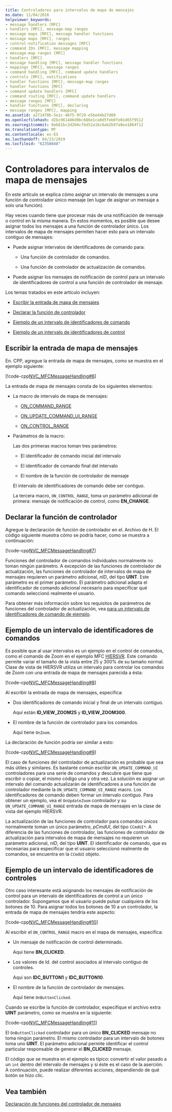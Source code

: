 ```yaml
---
title: Controladores para intervalos de mapa de mensajes
ms.date: 11/04/2016
helpviewer_keywords:
- message handlers [MFC]
- handlers [MFC], message-map ranges
- message maps [MFC], message handler functions
- message maps [MFC], ranges
- control-notification messages [MFC]
- command IDs [MFC], message mapping
- message-map ranges [MFC]
- handlers [MFC]
- message handling [MFC], message handler functions
- mappings [MFC], message ranges
- command handling [MFC], command update handlers
- controls [MFC], notifications
- handler functions [MFC], message-map ranges
- handler functions [MFC]
- command update handlers [MFC]
- command routing [MFC], command update handlers
- message ranges [MFC]
- handler functions [MFC], declaring
- message ranges [MFC], mapping
ms.assetid: a271478b-5e1c-46f5-9f29-e5be44b27d08
ms.openlocfilehash: d2bc961486d9bc686e1ca0d5feb0fe01d65f9512
ms.sourcegitcommit: 0ab61bc3d2b6cfbd52a16c6ab2b97a8ea1864f12
ms.translationtype: MT
ms.contentlocale: es-ES
ms.lasthandoff: 04/23/2019
ms.locfileid: "62358648"
---
```

# <a name="handlers-for-message-map-ranges"></a>Controladores para intervalos de mapa de mensajes

En este artículo se explica cómo asignar un intervalo de mensajes a una función de controlador único mensaje (en lugar de asignar un mensaje a solo una función).

Hay veces cuando tiene que procesar más de una notificación de mensaje o control en la misma manera. En estos momentos, es posible que desee asignar todos los mensajes a una función de controlador único. Los intervalos de mapa de mensajes permiten hacer esto para un intervalo contiguo de mensajes:

- Puede asignar intervalos de identificadores de comando para:

  - Una función de controlador de comandos.

  - Una función de controlador de actualización de comandos.

- Puede asignar los mensajes de notificación de control para un intervalo de identificadores de control a una función de controlador de mensaje.

Los temas tratados en este artículo incluyen:

- [Escribir la entrada de mapa de mensajes](#_core_writing_the_message.2d.map_entry)

- [Declarar la función de controlador](#_core_declaring_the_handler_function)

- [Ejemplo de un intervalo de identificadores de comando](#_core_example_for_a_range_of_command_ids)

- [Ejemplo de un intervalo de identificadores de control](#_core_example_for_a_range_of_control_ids)

##  <a name="_core_writing_the_message.2d.map_entry"></a> Escribir la entrada de mapa de mensajes

En. CPP, agregue la entrada de mapa de mensajes, como se muestra en el ejemplo siguiente:

[!code-cpp[NVC_MFCMessageHandling#6](../mfc/codesnippet/cpp/handlers-for-message-map-ranges_1.cpp)]

La entrada de mapa de mensajes consta de los siguientes elementos:

- La macro de intervalo de mapa de mensajes:

  - [ON_COMMAND_RANGE](reference/message-map-macros-mfc.md#on_command_range)

  - [ON_UPDATE_COMMAND_UI_RANGE](reference/message-map-macros-mfc.md#on_update_command_ui_range)

  - [ON_CONTROL_RANGE](reference/message-map-macros-mfc.md#on_control_range)

- Parámetros de la macro:

  Las dos primeras macros toman tres parámetros:

  - El identificador de comando inicial del intervalo

  - El identificador de comando final del intervalo

  - El nombre de la función de controlador de mensaje

  El intervalo de identificadores de comando debe ser contiguo.

  La tercera macro, `ON_CONTROL_RANGE`, toma un parámetro adicional de primera: mensaje de notificación de control, como **EN_CHANGE**.

##  <a name="_core_declaring_the_handler_function"></a> Declarar la función de controlador

Agregue la declaración de función de controlador en el. Archivo de H. El código siguiente muestra cómo se podría hacer, como se muestra a continuación:

[!code-cpp[NVC_MFCMessageHandling#7](../mfc/codesnippet/cpp/handlers-for-message-map-ranges_2.h)]

Funciones del controlador de comandos individuales normalmente no toman ningún parámetro. A excepción de las funciones de controlador de actualización, las funciones de controlador de intervalos de mapa de mensajes requieren un parámetro adicional, *nID*, del tipo **UINT**. Este parámetro es el primer parámetro. El parámetro adicional adapta el identificador de comando adicional necesario para especificar qué comando seleccionó realmente el usuario.

Para obtener más información sobre los requisitos de parámetros de funciones del controlador de actualización, vea [para un intervalo de identificadores de comando de ejemplo](#_core_example_for_a_range_of_command_ids).

##  <a name="_core_example_for_a_range_of_command_ids"></a> Ejemplo de un intervalo de identificadores de comandos

Es posible que al usar intervalos es un ejemplo en el control de comandos, como el comando de Zoom en el ejemplo MFC [HIERSVR](../overview/visual-cpp-samples.md). Este comando permite variar el tamaño de la vista entre 25 y 300% de su tamaño normal. Clase de vista de HIERSVR utiliza un intervalo para controlar los comandos de Zoom con una entrada de mapa de mensajes parecida a ésta:

[!code-cpp[NVC_MFCMessageHandling#8](../mfc/codesnippet/cpp/handlers-for-message-map-ranges_3.cpp)]

Al escribir la entrada de mapa de mensajes, especifica:

- Dos identificadores de comando inicial y final de un intervalo contiguo.

   Aquí están **ID_VIEW_ZOOM25** y **ID_VIEW_ZOOM300**.

- El nombre de la función de controlador para los comandos.

   Aquí tiene `OnZoom`.

La declaración de función podría ser similar a esto:

[!code-cpp[NVC_MFCMessageHandling#9](../mfc/codesnippet/cpp/handlers-for-message-map-ranges_4.h)]

El caso de funciones del controlador de actualización es probable que sea más útiles y similares. Es bastante común escribir `ON_UPDATE_COMMAND_UI` controladores para una serie de comandos y descubre que tiene que escribir o copiar, el mismo código una y otra vez. La solución es asignar un intervalo del comando actualizarán de identificadores a una función de controlador mediante la `ON_UPDATE_COMMAND_UI_RANGE` macro. Los identificadores de comando deben formar un intervalo contiguo. Para obtener un ejemplo, vea el `OnUpdateZoom` controlador y su `ON_UPDATE_COMMAND_UI_RANGE` entrada de mapa de mensajes en la clase de vista del ejemplo HIERSVR.

La actualización de las funciones de controlador para comandos únicos normalmente toman un único parámetro, *pCmdUI*, del tipo `CCmdUI*`. A diferencia de las funciones de controlador, las funciones de controlador de actualización para intervalos de mapa de mensajes no requieren un parámetro adicional, *nID*, del tipo **UINT**. El identificador de comando, que es necesarias para especificar que el usuario seleccionó realmente de comandos, se encuentra en la `CCmdUI` objeto.

##  <a name="_core_example_for_a_range_of_control_ids"></a> Ejemplo de un intervalo de identificadores de controles

Otro caso interesante está asignando los mensajes de notificación de control para un intervalo de identificadores de control a un único controlador. Supongamos que el usuario puede pulsar cualquiera de los botones de 10. Para asignar todos los botones de 10 a un controlador, la entrada de mapa de mensajes tendría este aspecto:

[!code-cpp[NVC_MFCMessageHandling#10](../mfc/codesnippet/cpp/handlers-for-message-map-ranges_5.cpp)]

Al escribir el `ON_CONTROL_RANGE` macro en el mapa de mensajes, especifica:

- Un mensaje de notificación de control determinado.

   Aquí tiene **BN_CLICKED**.

- Los valores de Id. del control asociados al intervalo contiguo de controles.

   Aquí son **IDC_BUTTON1** y **IDC_BUTTON10**.

- El nombre de la función de controlador de mensajes.

   Aquí tiene `OnButtonClicked`.

Cuando se escribe la función de controlador, especifique el archivo extra **UINT** parámetro, como se muestra en la siguiente:

[!code-cpp[NVC_MFCMessageHandling#11](../mfc/codesnippet/cpp/handlers-for-message-map-ranges_6.cpp)]

El `OnButtonClicked` controlador para un único **BN_CLICKED** mensaje no toma ningún parámetro. El mismo controlador para un intervalo de botones toma uno **UINT**. El parámetro adicional permite identificar el control particular responsable de generar el **BN_CLICKED** mensaje.

El código que se muestra en el ejemplo es típico: convertir el valor pasado a un `int` dentro del intervalo de mensajes y si éste es el caso de la aserción. A continuación, puede realizar diferentes acciones, dependiendo de qué botón se hizo clic.

## <a name="see-also"></a>Vea también

[Declaración de funciones del controlador de mensajes](../mfc/declaring-message-handler-functions.md)
